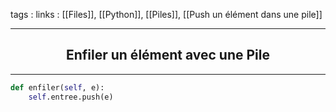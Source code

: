 tags : 
links : [[Files]], [[Python]], [[Piles]], [[Push un élément dans une pile]]

****

<h2 style="text-align: center;"> Enfiler un élément avec une Pile </h2>

****


```python
def enfiler(self, e):
	self.entree.push(e)
```